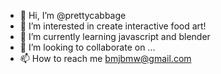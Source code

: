 - 👋 Hi, I’m @prettycabbage
- 👀 I’m interested in create interactive food art!
- 🌱 I’m currently learning javascript and blender
- 💞️ I’m looking to collaborate on ...
- 📫 How to reach me bmjbmw@gmail.com

<!---
prettycabbage/prettycabbage is a ✨ special ✨ repository because its `README.md` (this file) appears on your GitHub profile.
You can click the Preview link to take a look at your changes.
--->
